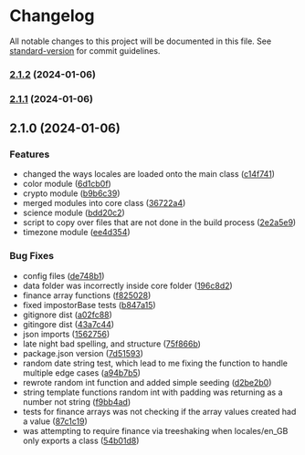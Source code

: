 # Changelog

All notable changes to this project will be documented in this file. See [standard-version](https://github.com/conventional-changelog/standard-version) for commit guidelines.

### [2.1.2](https://github.com/carlbeattie2000/impostor.js/compare/v2.1.1...v2.1.2) (2024-01-06)

### [2.1.1](https://github.com/carlbeattie2000/impostor.js/compare/v2.1.0...v2.1.1) (2024-01-06)

## 2.1.0 (2024-01-06)

### Features

- changed the ways locales are loaded onto the main class ([c14f741](https://github.com/carlbeattie2000/impostor.js/commit/c14f7413f101d4b20ef1540e77ec3d15c9ea451a))
- color module ([6d1cb0f](https://github.com/carlbeattie2000/impostor.js/commit/6d1cb0f182264a6dc562f2ef6da7ca35182585c1))
- crypto module ([b9b6c39](https://github.com/carlbeattie2000/impostor.js/commit/b9b6c39a6963cd39158154585a0518da56a3d208))
- merged modules into core class ([36722a4](https://github.com/carlbeattie2000/impostor.js/commit/36722a476fc832aba6e8057390c76391dbbd278d))
- science module ([bdd20c2](https://github.com/carlbeattie2000/impostor.js/commit/bdd20c2c00040f9d363a874fd7ec41ebc991ffc5))
- script to copy over files that are not done in the build process ([2e2a5e9](https://github.com/carlbeattie2000/impostor.js/commit/2e2a5e9ad8553475e9fe58a23a3b4b836d88b6d9))
- timezone module ([ee4d354](https://github.com/carlbeattie2000/impostor.js/commit/ee4d354242544e4305e6b49e52fa9ec23dda1c21))

### Bug Fixes

- config files ([de748b1](https://github.com/carlbeattie2000/impostor.js/commit/de748b1d0753e9197e3071eed5d3e707fb4cfd73))
- data folder was incorrectly inside core folder ([196c8d2](https://github.com/carlbeattie2000/impostor.js/commit/196c8d2c329020bf1d57b04f2a910efe849feffa))
- finance array functions ([f825028](https://github.com/carlbeattie2000/impostor.js/commit/f825028f8d9e6e5083cdb088cd36f8cc643ea3b8))
- fixed impostorBase tests ([b847a15](https://github.com/carlbeattie2000/impostor.js/commit/b847a15400f10c22b6315b4f73bacd8021bdda14))
- gitignore dist ([a02fc88](https://github.com/carlbeattie2000/impostor.js/commit/a02fc883ba5b834d4d4efb4527a956f1b04e5498))
- gitingore dist ([43a7c44](https://github.com/carlbeattie2000/impostor.js/commit/43a7c447a09ae8a75c4f9900ab02bb568b9a16fb))
- json imports ([1562756](https://github.com/carlbeattie2000/impostor.js/commit/15627566d8a7336aea7c928c90597daa9276d9e6))
- late night bad spelling, and structure ([75f866b](https://github.com/carlbeattie2000/impostor.js/commit/75f866b8e844ab3b85fff5c815d07c1fc6bce150))
- package.json version ([7d51593](https://github.com/carlbeattie2000/impostor.js/commit/7d5159381e3e1c03aa1faa1e33de3eb151b17317))
- random date string test, which lead to me fixing the function to handle multiple edge cases ([a94b7b5](https://github.com/carlbeattie2000/impostor.js/commit/a94b7b5d7ca79e046c2361c46cc3e23723a7f850))
- rewrote random int function and added simple seeding ([d2be2b0](https://github.com/carlbeattie2000/impostor.js/commit/d2be2b0f509d05affb3f90f7bd47dcf2a0dce041))
- string template functions random int with padding was returning as a number not string ([f9bb4ad](https://github.com/carlbeattie2000/impostor.js/commit/f9bb4adfdfd657f472fb82d7db49647d08290d3d))
- tests for finance arrays was not checking if the array values created had a value ([87c1c19](https://github.com/carlbeattie2000/impostor.js/commit/87c1c19efb46b0b1b94ba930a23332ad73a6a92f))
- was attempting to require finance via treeshaking when locales/en_GB only exports a class ([54b01d8](https://github.com/carlbeattie2000/impostor.js/commit/54b01d8c0586c5b47bfff308fabe607cab5af4c6))
